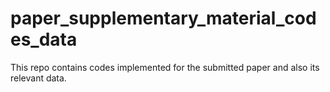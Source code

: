 # paper_supplementary_material_codes_data
This repo contains codes implemented for the submitted paper and also its relevant data.
